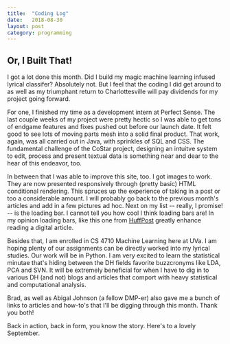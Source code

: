 ```yaml
---
title:  "Coding Log"
date:   2018-08-30
layout: post
category: programming
---
```


## Or, I Built That!

I got a lot done this month. Did I build my magic machine learning infused lyrical classifer? Absolutely not. But I feel that the coding I did get around to as well as my triumphant return to Charlottesville will pay dividends for my project going forward. 

For one, I finished my time as a development intern at Perfect Sense. The last couple weeks of my project were pretty hectic so I was able to get tons of endgame features and fixes pushed out before our launch date. It felt good to see lots of moving parts mesh into a solid final product. That work, again, was all carried out in Java, with sprinkles of SQL and CSS. The fundamental challenge of the CoStar project, designing an intuitve system to edit, process and present textual data is something near and dear to the hear of this endeavor, too.

In between that I was able to improve this site, too. I got images to work. They are now presented responsively through (pretty basic) HTML conditional rendering. This spruces up the experience of taking in a post or too a considerable amount. I will probably go back to the previous month's articles and add in a few pictures ad hoc. Next on my list -- really, I promise! -- is the loading bar. I cannot tell you how cool I think loading bars are! In my opinion loading bars, like this one from [HuffPost](https://www.huffingtonpost.com/entry/rudy-giuliani-fox-news-trump-tower_us_5b5f4400e4b0fd5c73d1d5f3) greatly enhance reading a digital article. 

Besides that, I am enrolled in CS 4710 Machine Learning here at UVa. I am hoping plenty of our assignments can be directly worked into my lyrical studies. Our work will be in Python. I am very excited to learn the statistical minutae that's hiding between the DH fields favorite buzzcronyms like LDA, PCA and SVN. It will be extremely beneficial for when I have to dig in to various DH (and not) blogs and articles that comport with heavy statistical and computational analysis.

Brad, as well as Abigal Johnson (a fellow DMP-er) also gave me a bunch of links to articles and how-to's that I'll be digging through this month. Thank you both!

Back in action, back in form, you know the story. Here's to a lovely September.